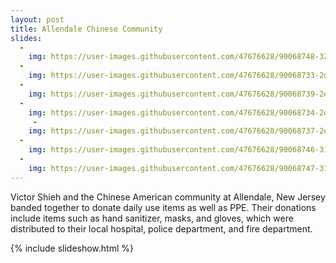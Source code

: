 ```yaml
---
layout: post
title: Allendale Chinese Community
slides:
  -
    img: https://user-images.githubusercontent.com/47676628/90068748-325c5e80-dcbf-11ea-877f-a1b380398e35.jpeg
  -
    img: https://user-images.githubusercontent.com/47676628/90068733-2d97aa80-dcbf-11ea-8a76-df3c01dd17fe.jpeg
  -
    img: https://user-images.githubusercontent.com/47676628/90068739-2ec8d780-dcbf-11ea-9052-6f06d039e038.jpg
  -
    img: https://user-images.githubusercontent.com/47676628/90068734-2d97aa80-dcbf-11ea-9482-2ce8e8ed20ea.jpeg
     -
    img: https://user-images.githubusercontent.com/47676628/90068737-2e304100-dcbf-11ea-9103-f18622065616.jpeg
  -
    img: https://user-images.githubusercontent.com/47676628/90068746-31c3c800-dcbf-11ea-8150-a4743edc0be3.jpeg
  -
    img: https://user-images.githubusercontent.com/47676628/90068747-31c3c800-dcbf-11ea-865e-56e14cc3fa7b.jpg
---
```


Victor Shieh and the Chinese American community at Allendale, New Jersey banded together to donate daily use items as well as PPE. Their donations include items such as hand sanitizer, masks, and gloves, which were distributed to their local hospital, police department, and fire department.

{% include slideshow.html %}
